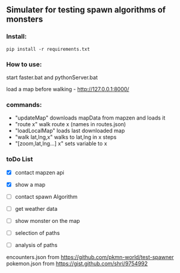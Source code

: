 ## Simulater for testing spawn algorithms of monsters

### Install:
`pip install -r requirements.txt`

### How to use:
start faster.bat and pythonServer.bat

load a map before walking - http://127.0.0.1:8000/
### commands:
- "updateMap" downloads mapData from mapzen and loads it
- "route x" walk route x (names in routes.json)
- "loadLocalMap" loads last downloaded map
- "walk lat,lng,x" walks to lat,lng in x steps
- "[zoom,lat,lng...] x" sets variable to x 

### toDo List
- [x] contact mapzen api
- [x] show a map
- [ ] contact spawn Algorithm
- [ ] get weather data
- [ ] show monster on the map
- [ ] selection of paths
- [ ] analysis of paths


encounters.json from https://github.com/pkmn-world/test-spawner
pokemon.json from https://gist.github.com/shri/9754992